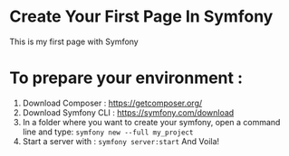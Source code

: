 # Create Your First Page In Symfony
This is my first page with Symfony

# To prepare your environment :

1. Download Composer : https://getcomposer.org/
2. Download Symfony CLI : https://symfony.com/download
3. In a folder where you want to create your symfony, open a command line and type: ```symfony new --full my_project```
4. Start a server with : ```symfony server:start``` And Voila!
